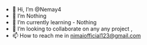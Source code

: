 - 👋 Hi, I’m @Nemay4
- 👀 I’m  Nothing
- 🌱 I’m currently learning - Nothing
- 💞️ I’m looking to collaborate on any any project ,
- 📫 How to reach me in nimaiofficial123@gmail.com

<!---
Nemay4/Nemay4 is a ✨ special ✨ repository because its `README.md` (this file) appears on your GitHub profile.
You can click the Preview link to take a look at your changes.
--->
